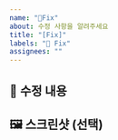 ```yaml
---
name: "🐞Fix"
about: 수정 사항을 알려주세요
title: "[Fix]"
labels: "🐞 Fix"
assignees: ""
---
```


## 🐞 수정 내용

## 🖼️ 스크린샷 (선택)
